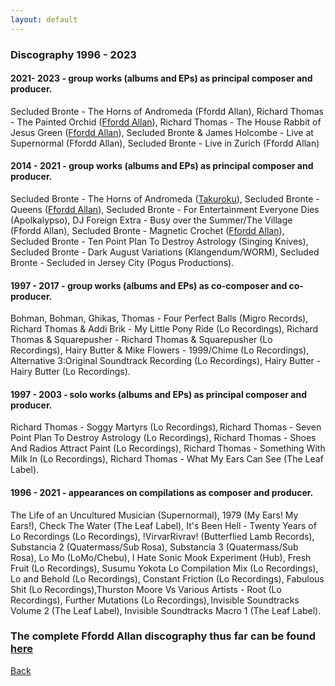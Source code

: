 ```yaml
---
layout: default
---
```

### Discography 1996 - 2023

#### 2021- 2023 - group works (albums and EPs) as principal composer and producer.

Secluded Bronte - The Horns of Andromeda (Ffordd Allan), Richard Thomas - The Painted Orchid ([Ffordd Allan](https://fforddallan.bandcamp.com/album/the-painted-orchid)), Richard Thomas - The House Rabbit of Jesus Green ([Ffordd Allan](https://fforddallan.bandcamp.com/album/the-house-rabbit-of-jesus-green)), Secluded Bronte & James Holcombe - Live at Supernormal (Ffordd Allan), Secluded Bronte - Live in Zurich (Ffordd Allan)

#### 2014 - 2021 - group works (albums and EPs) as principal composer and producer.

Secluded Bronte - The Horns of Andromeda ([Takuroku](https://www.cafeoto.co.uk/shop/secluded-bronte-the-horns-of-andromeda/)), Secluded Bronte - Queens ([Ffordd Allan](https://fforddallan.bandcamp.com/)), Secluded Bronte - For Entertainment Everyone Dies (Apolkalypso), DJ Foreign Extra - Busy over the Summer/The Village (Ffordd Allan), Secluded Bronte - Magnetic Crochet ([Ffordd Allan](https://fforddallan.bandcamp.com/album/magnetic-crochet)), Secluded Bronte - Ten Point Plan To Destroy Astrology (Singing Knives), Secluded Bronte - Dark August Variations (Klangendum/WORM), Secluded Bronte - Secluded in Jersey City (Pogus Productions).

#### 1997 - 2017 - group works (albums and EPs) as co-composer and co-producer.

Bohman, Bohman, Ghikas, Thomas - Four Perfect Balls (Migro Records), 
Richard Thomas & Addi Brik - My Little Pony Ride (Lo Recordings), Richard Thomas & Squarepusher - Richard Thomas & Squarepusher (Lo Recordings), Hairy Butter & Mike Flowers - 1999/Chime (Lo Recordings), Alternative 3:Original Soundtrack Recording (Lo Recordings), 
Hairy Butter - Hairy Butter (Lo Recordings).

#### 1997 - 2003 - solo works (albums and EPs) as principal composer and producer.

Richard Thomas - Soggy Martyrs (Lo Recordings), Richard Thomas - Seven Point Plan To Destroy Astrology (Lo Recordings), Richard Thomas - Shoes And Radios Attract Paint (Lo Recordings), Richard Thomas - Something With Milk In (Lo Recordings), Richard Thomas - What My Ears Can See (The Leaf Label).

#### 1996 - 2021 - appearances on compilations as composer and producer.

The Life of an Uncultured Musician (Supernormal), 1979 (My Ears! My Ears!), Check The Water (The Leaf Label), It's Been Hell - Twenty Years of Lo Recordings (Lo Recordings), !VirvarRivrav! (Butterflied Lamb Records), Substancia 2 (Quatermass/Sub Rosa), Substancia 3 (Quatermass/Sub Rosa), Lo Mo (LoMo/Chebu), I Hate Sonic Mook Experiment (Hub), Fresh Fruit (Lo Recordings), Susumu Yokota Lo Compilation Mix (Lo Recordings), Lo and Behold (Lo Recordings), Constant Friction (Lo Recordings), Fabulous Shit (Lo Recordings),Thurston Moore Vs Various Artists - Root (Lo Recordings), Further Mutations (Lo Recordings), Invisible Soundtracks Volume 2 (The Leaf Label), Invisible Soundtracks Macro 1 (The Leaf Label).

### The complete Ffordd Allan discography thus far can be found [here](https://fforddallan.bandcamp.com/)

[Back](index.html)
